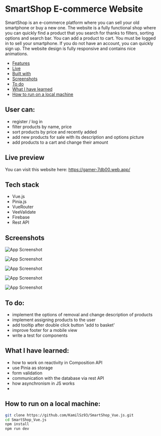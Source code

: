 # SmartShop E-commerce Website
SmartShop is an e-commerce platform where you can sell your old smartphone or buy a new one.  The website is a fully functional shop where you can quickly find a product that you search for thanks to filters, sorting options and search bar.  You can add a product to cart. You must be logged in to sell your smartphone. If you do not have an account, you can quickly sign up. The website design is fully responsive and contains nice animations.

- [Features](https://github.com/KamilSz93/Private_SmartShop#user-can)
- [Live](https://github.com/KamilSz93/Private_SmartShop#live-preview)
- [Built with](https://github.com/KamilSz93/Private_SmartShop#tech-stack)
- [Screenshots](https://github.com/KamilSz93/Private_SmartShop#screenshots)
- [To do](https://github.com/KamilSz93/Private_SmartShop#to-do)
- [What I have learned](https://github.com/KamilSz93/Private_SmartShop#what-i-learned)
- [How to run on a local machine](https://github.com/KamilSz93/Private_SmartShop#how-to-run-on-local-machine)


## User can:
- register / log in
- filter products by name, price
- sort products by price and recently added
- add new products for sale with its description and options picture
- add products to a cart and change their amount

## Live preview
You can visit this website here:
https://gamer-7db00.web.app/

## Tech stack
- Vue.js
- Pinia.js
- VueRouter
- VeeValidate
- Firebase
- Rest API

## Screenshots
![App Screenshot](https://firebasestorage.googleapis.com/v0/b/gamer-7db00.appspot.com/o/screenshots%2Fscreenshot_1.png?alt=media&token=af1023d8-4a7b-41c7-a41a-be5b1b58847)

![App Screenshot](https://firebasestorage.googleapis.com/v0/b/gamer-7db00.appspot.com/o/screenshots%2Fscreenshot_1.png?alt=media&token=af1023d8-4a7b-41c7-a41a-be5b1b58847f) 

![App Screenshot](https://firebasestorage.googleapis.com/v0/b/gamer-7db00.appspot.com/o/screenshots%2Fscreenshot_3.png?alt=media&token=a99983f8-c6f2-4ce1-abb3-79217cf8995a)

![App Screenshot](https://firebasestorage.googleapis.com/v0/b/gamer-7db00.appspot.com/o/screenshots%2Fscreenshot_4.png?alt=media&token=9003015b-7c9d-4c78-b642-4af3fab737af)

![App Screenshot](https://firebasestorage.googleapis.com/v0/b/gamer-7db00.appspot.com/o/screenshots%2Fscreenshot_5.png?alt=media&token=2363fbd9-611b-4d12-9d73-1b8c0feca5fd)
## To do:
-  implement the options of removal and change description of products
-  implement assigning products to the user
-  add tooltip after double click button 'add to basket'
-  improve footer for a mobile view
-  write a test for components

## What I have learned:
- how to work on reactivity in Composition API
- use Pinia as storage
- form validation
- communication with the database via rest API
- how asynchronism in JS works
- 
## How to run on a local machine:

```bash
git clone https://github.com/KamilSz93/SmartShop_Vue.js.git
cd SmartShop_Vue.js
npm install
npm run dev
```
